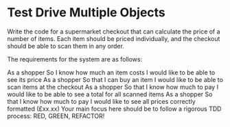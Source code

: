 # Test Drive Multiple Objects
Write the code for a supermarket checkout that can calculate the price of a number of items. Each item should be priced individually, and the checkout should be able to scan them in any order.

The requirements for the system are as follows:

As a shopper
So I know how much an item costs
I would like to be able to see its price
As a shopper
So that I can buy an item
I would like to be able to scan items at the checkout
As a shopper
So that I know how much to pay
I would like to be able to see a total for all scanned items
As a shopper
So that I know how much to pay
I would like to see all prices correctly formatted (£xx.xx)
Your main focus here should be to follow a rigorous TDD process: RED, GREEN, REFACTOR!